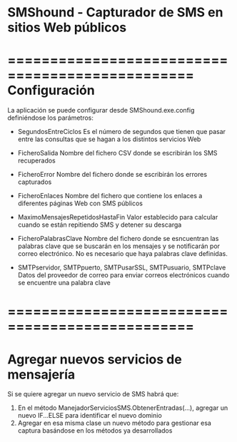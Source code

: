 SMShound - Capturador de SMS en sitios Web públicos
================================================
================================================
Configuración
================================================

La aplicación se puede configurar desde SMShound.exe.config definiéndose los parámetros:

- SegundosEntreCiclos
Es el número de segundos que tienen que pasar entre las consultas que se hagan a los distintos servicios Web

- FicheroSalida
Nombre del fichero CSV donde se escribirán los SMS recuperados

- FicheroError
Nombre del fichero donde se escribirán los errores capturados

- FicheroEnlaces
Nombre del fichero que contiene los enlaces a diferentes páginas Web con SMS públicos

- MaximoMensajesRepetidosHastaFin
Valor establecido para calcular cuando se están repitiendo SMS y detener su descarga

- FicheroPalabrasClave
Nombre del fichero donde se esncuentran las palabras clave que se buscarán en los mensajes y se notificarán
por correo electrónico. No es necesario que haya palabras clave definidas.

- SMTPservidor, SMTPpuerto, SMTPusarSSL, SMTPusuario, SMTPclave
Datos del proveedor de correo para enviar correos electrónicos cuando se encuentre una palabra clave



================================================
================================================
Agregar nuevos servicios de mensajería
================================================

Si se quiere agregar un nuevo servicio de SMS habrá que:

1. En el método ManejadorServiciosSMS.ObtenerEntradas(...), agregar un nuevo IF...ELSE para identificar el nuevo dominio
2. Agregar en esa misma clase un nuevo método para gestionar esa captura basándose en los métodos ya desarrollados
